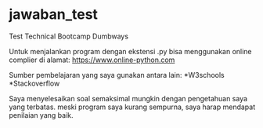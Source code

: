 # jawaban_test
Test Technical Bootcamp Dumbways

Untuk menjalankan program dengan ekstensi .py bisa menggunakan
online complier di alamat:
https://www.online-python.com

Sumber pembelajaran yang saya gunakan antara lain:
*W3schools
*Stackoverflow

Saya menyelesaikan soal semaksimal mungkin dengan pengetahuan saya
yang terbatas. meski program saya kurang sempurna, saya harap mendapat penilaian yang baik.
